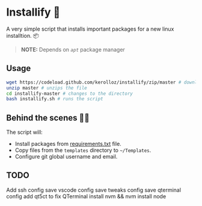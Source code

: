 # Installify 📜

A very simple script that installs important packages for a new linux installtion. 📦

> **NOTE:** Depends on _`apt`_ package manager

## Usage

```bash
wget https://codeload.github.com/kerolloz/installify/zip/master # downloads a zip file of the repo
unzip master # unzips the file
cd installify-master # changes to the directory
bash installify.sh # runs the script
```

## Behind the scenes 👨‍💻

The script will:

- Install packages from [requirements.txt](./requirements.txt) file.
- Copy files from the `templates` directory to `~/Templates`.
- Configure git global username and email.

## TODO

Add ssh config
save vscode config
save tweaks config
save qterminal config
add qt5ct to fix QTerminal
install nvm && nvm install node
